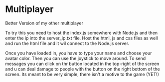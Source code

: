 # Multiplayer
Better Version of my other multiplayer


To try this you need to host the index.js somewhere with Node.js and then enter the ip into the server_ip.txt file. Host the html, js and css files as well and run the html file and it wil connect to the Node.js server.

Once you have loaded in, you have to type your name and choose your avatar color. Then you can use the joystick to move around. To send messages you can click on thr button located in the top-right of the screen and u can deal damage to people with the button on the right bottom of the screen. Its meant to be very simple, there isn't a motive to the game (YET!)
